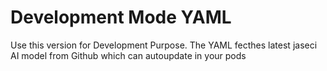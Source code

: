 # Development Mode YAML

Use this version for Development Purpose. The YAML fecthes latest jaseci AI model from Github which can autoupdate in your pods